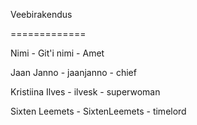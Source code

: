 Veebirakendus

=============


Nimi              - Git'i nimi    - Amet


Jaan Janno        - jaanjanno     - chief

Kristiina Ilves   - ilvesk        - superwoman

Sixten Leemets    - SixtenLeemets - timelord
